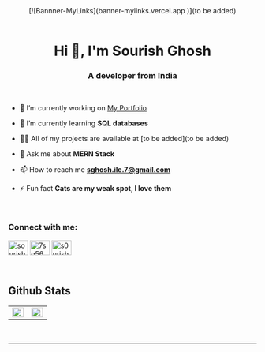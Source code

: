 

<div align="center">
	[![Bannner-MyLinks](banner-mylinks.vercel.app
)](to be added)
</div>

<br />

<h1 align="center">Hi 👋, I'm Sourish Ghosh</h1>
<h3 align="center">A developer from India</h3>

<br />

- 🔭 I’m currently working on [My Portfolio](https://github.com/7sg56/my-portfolio)

- 🌱 I’m currently learning **SQL databases**

- 👨‍💻 All of my projects are available at [to be added](to be added)

- 💬 Ask me about **MERN Stack**

- 📫 How to reach me **sghosh.ile.7@gmail.com**

- ⚡ Fun fact **Cats are my weak spot, I love them**

<br />

<h3 align="left">Connect with me:</h3>
<p align="left">
<a href="https://twitter.com/sourishghosh777" target="blank"><img align="center" src="https://raw.githubusercontent.com/rahuldkjain/github-profile-readme-generator/master/src/images/icons/Social/twitter.svg" alt="sourishghosh777" height="30" width="40" /></a>
<a href="https://linkedin.com/in/7sg56" target="blank"><img align="center" src="https://raw.githubusercontent.com/rahuldkjain/github-profile-readme-generator/master/src/images/icons/Social/linked-in-alt.svg" alt="7sg56" height="30" width="40" /></a>
<a href="https://instagram.com/s0urishg" target="blank"><img align="center" src="https://raw.githubusercontent.com/rahuldkjain/github-profile-readme-generator/master/src/images/icons/Social/instagram.svg" alt="s0urishg" height="30" width="40" /></a>
</p>

<br />

## Github Stats  
<table><tr><td valign="top" width="50%">

<img src="https://github-readme-stats.vercel.app/api?username=7sg56&show_icons=true&count_private=true&hide_border=true&theme=tokyonight" align="left" style="width: 100%" />

</td><td valign="top" width="50%">

<img src="https://github-readme-stats.vercel.app/api/top-langs/?username=7sg56&hide_border=true&layout=compact&theme=tokyonight" align="left" style="width: 100%" />

</td></tr></table>  

<br/>  

----  
